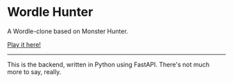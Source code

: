 # Wordle Hunter
A Wordle-clone based on Monster Hunter.

[Play it here!](https://wordlehunter.dev)

---

This is the backend, written in Python using FastAPI. There's not much more to say, really.

